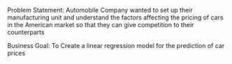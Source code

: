 Problem Statement: Automobile Company wanted to set up their 
manufacturing unit and understand the factors affecting 
the pricing of cars in the American market so that they can 
give competition to their counterparts

Business Goal: To Create a linear regression model for the 
prediction of car prices

